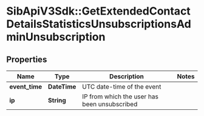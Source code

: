 # SibApiV3Sdk::GetExtendedContactDetailsStatisticsUnsubscriptionsAdminUnsubscription

## Properties
Name | Type | Description | Notes
------------ | ------------- | ------------- | -------------
**event_time** | **DateTime** | UTC date-time of the event | 
**ip** | **String** | IP from which the user has been unsubscribed | 


